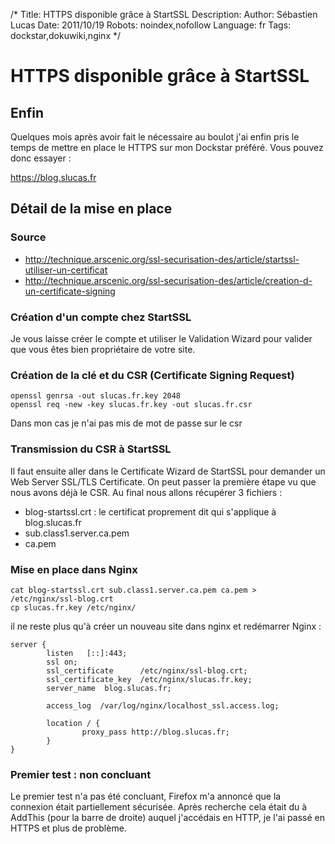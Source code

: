 /*
Title: HTTPS disponible grâce à StartSSL
Description: 
Author: Sébastien Lucas
Date: 2011/10/19
Robots: noindex,nofollow
Language: fr
Tags: dockstar,dokuwiki,nginx
*/
# HTTPS disponible grâce à StartSSL

## Enfin
Quelques mois après avoir fait le nécessaire au boulot j'ai enfin pris le temps de mettre en place le HTTPS sur mon Dockstar préféré. Vous pouvez donc essayer :

https://blog.slucas.fr

## Détail de la mise en place

### Source
*	http://technique.arscenic.org/ssl-securisation-des/article/startssl-utiliser-un-certificat
*	http://technique.arscenic.org/ssl-securisation-des/article/creation-d-un-certificate-signing

### Création d'un compte chez StartSSL

Je vous laisse créer le compte et utiliser le Validation Wizard pour valider que vous êtes bien propriétaire de votre site.

### Création de la clé et du CSR (Certificate Signing Request)

```
openssl genrsa -out slucas.fr.key 2048
openssl req -new -key slucas.fr.key -out slucas.fr.csr
```
Dans mon cas je n'ai pas mis de mot de passe sur le csr

### Transmission du CSR à StartSSL

Il faut ensuite aller dans le Certificate Wizard de StartSSL pour demander un Web Server SSL/TLS Certificate. On peut passer la première étape vu que nous avons déjà le CSR.
Au final nous allons récupérer 3 fichiers :
*	blog-startssl.crt : le certificat proprement dit qui s'applique à blog.slucas.fr
*	sub.class1.server.ca.pem
*	ca.pem

### Mise en place dans Nginx

```
cat blog-startssl.crt sub.class1.server.ca.pem ca.pem > /etc/nginx/ssl-blog.crt
cp slucas.fr.key /etc/nginx/
```
il ne reste plus qu'à créer un nouveau site dans nginx et redémarrer Nginx :
```
server {
        listen   [::]:443;
        ssl on;
        ssl_certificate      /etc/nginx/ssl-blog.crt;
        ssl_certificate_key  /etc/nginx/slucas.fr.key;
        server_name  blog.slucas.fr;

        access_log  /var/log/nginx/localhost_ssl.access.log;

        location / {
                proxy_pass http://blog.slucas.fr;
        }
}
```

### Premier test : non concluant

Le premier test n'a pas été concluant, Firefox m'a annoncé que la connexion était partiellement sécurisée. Après recherche cela était du à AddThis (pour la barre de droite) auquel j'accédais en HTTP, je l'ai passé en HTTPS et plus de problème.
